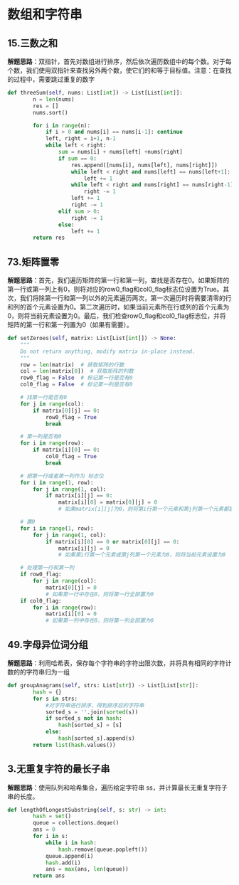# 数组和字符串
## 15.三数之和
**解题思路**：双指针，首先对数组进行排序，然后依次遍历数组中的每个数。对于每个数，我们使用双指针来查找另外两个数，使它们的和等于目标值。注意：在查找的过程中，需要跳过重复的数字
```Python
def threeSum(self, nums: List[int]) -> List[List[int]]:
        n = len(nums)
        res = []
        nums.sort()

        for i in range(n):
            if i > 0 and nums[i] == nums[i-1]: continue
            left, right = i+1, n-1
            while left < right:
                sum = nums[i] + nums[left] +nums[right]
                if sum == 0:
                    res.append([nums[i], nums[left], nums[right]])
                    while left < right and nums[left] == nums[left+1]:
                        left += 1
                    while left < right and nums[right] == nums[right-1]:
                        right -= 1
                    left += 1
                    right -= 1
                elif sum > 0:
                    right -= 1
                else:
                    left += 1
        return res
```

## 73.矩阵置零
**解题思路**：首先，我们遍历矩阵的第一行和第一列，查找是否存在0。如果矩阵的第一行或第一列上有0，则将对应的row0_flag和col0_flag标志位设置为True。其次，我们将除第一行和第一列以外的元素遍历两次，第一次遍历时将需要清零的行和列的首个元素设置为0。第二次遍历时，如果当前元素所在行或列的首个元素为0，则将当前元素设置为0。最后，我们检查row0_flag和col0_flag标志位，并将矩阵的第一行和第一列置为0（如果有需要）。
```Python
def setZeroes(self, matrix: List[List[int]]) -> None:
    """
    Do not return anything, modify matrix in-place instead.
    """
    row = len(matrix)  # 获取矩阵的行数
    col = len(matrix[0])  # 获取矩阵的列数
    row0_flag = False  # 标记第一行是否有0
    col0_flag = False  # 标记第一列是否有0

    # 找第一行是否有0
    for j in range(col):
        if matrix[0][j] == 0:
            row0_flag = True
            break

    # 第一列是否有0
    for i in range(row):
        if matrix[i][0] == 0:
            col0_flag = True
            break

    # 把第一行或者第一列作为 标志位
    for i in range(1, row):
        for j in range(1, col):
            if matrix[i][j] == 0:
                matrix[i][0] = matrix[0][j] = 0
                # 如果matrix[i][j]为0，则将第i行第一个元素和第j列第一个元素都置为0

    # 置0
    for i in range(1, row):
        for j in range(1, col):
            if matrix[i][0] == 0 or matrix[0][j] == 0:
                matrix[i][j] = 0
                # 如果第i行第一个元素或第j列第一个元素为0，则将当前元素设置为0

    # 处理第一行和第一列
    if row0_flag:
        for j in range(col):
            matrix[0][j] = 0
            # 如果第一行中存在0，则将第一行全部置为0
    if col0_flag:
        for i in range(row):
            matrix[i][0] = 0
            # 如果第一列中存在0，则将第一列全部置为0

```

## 49.字母异位词分组
**解题思路**：利用哈希表，保存每个字符串的字符出限次数，并将具有相同的字符计数的的字符串归为一组
```Python
def groupAnagrams(self, strs: List[str]) -> List[List[str]]:
        hash = {}
        for s in strs:
            #对字符串进行排序，得到排序后的字符串
            sorted_s = ''.join(sorted(s))
            if sorted_s not in hash:
                hash[sorted_s] = [s]
            else:
                hash[sorted_s].append(s)
        return list(hash.values())
```

## 3.无重复字符的最长子串
**解题思路**：使用队列和哈希集合，遍历给定字符串 ss，并计算最长无重复字符子串的长度。
```Python
def lengthOfLongestSubstring(self, s: str) -> int:
        hash = set()
        queue = collections.deque()
        ans = 0
        for i in s:
            while i in hash:
                hash.remove(queue.popleft())
            queue.append(i)
            hash.add(i)
            ans = max(ans, len(queue))
        return ans
```
